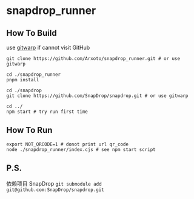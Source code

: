 # snapdrop_runner

## How To Build

use [gitwarp](https://www.gitwarp.com/) if cannot visit GitHub

```shell
git clone https://github.com/Arxoto/snapdrop_runner.git # or use gitwarp

cd ./snapdrop_runner
pnpm install

cd ./snapdrop
git clone https://github.com/SnapDrop/snapdrop.git # or use gitwarp

cd ../
npm start # try run first time
```

## How To Run

```shell
export NOT_QRCODE=1 # donot print url qr_code
node ./snapdrop_runner/index.cjs # see npm start script
```

## P.S.

依赖项目 SnapDrop `git submodule add git@github.com:SnapDrop/snapdrop.git`

